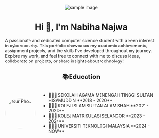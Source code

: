 <p align="center">
  <img src="https://i.pinimg.com/736x/6e/5f/9c/6e5f9c6a438bec033aa8f73c11333f16.jpg" alt="sample image">
</p>

<h1 align="center">Hi 👋, I'm Nabiha Najwa</h1>

A passionate and dedicated computer science student with a keen interest in cybersecurity. This portfolio showcases my academic achievements, assignment projects, and the skills I've developed throughout my journey. Explore my work, and feel free to connect with me to discuss ideas, collaborate on projects, or share insights about technology!

<h2 align="center">📚Education</h2>

<div style="display: flex; justify-content: center; align-items: center;">
  <img src="C:\Users\Admin\Pictures\gambar depan fakulti.jpg" alt="Your Photo" style="border-radius: 50%; width: 100px; height: 100px; margin-right: 20px;">
  <ul>
    <li>👩🏻‍🎓 SEKOLAH AGAMA MENENGAH TINGGI SULTAN HISAMUDDIN **2018 - 2020**</li>
    <li>👩🏻‍🎓 KOLEJ ISLAM SULTAN ALAM SHAH **2021 - 2023**</li>
    <li>👩🏻‍🎓 KOLEJ MATRIKULASI SELANGOR **2023 - 2024**</li>
    <li>👩🏻‍🎓 UNIVERSITI TEKNOLOGI MALAYSIA **2024 - NOW**</li>
  </ul>
</div>
